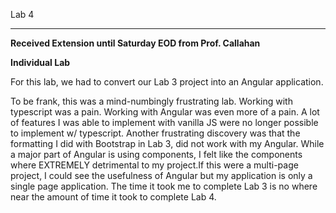 
Lab 4
______________

**Received Extension until Saturday EOD from Prof. Callahan**

**Individual Lab**

For this lab, we had to convert our Lab 3 project into an Angular application. 

To be frank, this was a mind-numbingly frustrating lab. Working with typescript was a pain. Working with Angular was even more of a pain. A lot of features I was able to implement with vanilla JS were no longer possible to implement w/ typescript. Another frustrating discovery was that the formatting I did with Bootstrap in Lab 3, did not work with my Angular. While a major part of Angular is using components, I felt like the components where EXTREMELY detrimental to my project.If this were a multi-page project, I could see the usefulness of Angular but my application is only a single page application. The time it took me to complete Lab 3 is no where near the amount of time it took to complete Lab 4.

